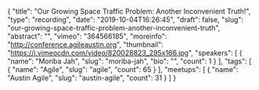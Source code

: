 {
  "title": "Our Growing Space Traffic Problem: Another Inconvenient Truth!",
  "type": "recording",
  "date": "2019-10-04T16:26:45",
  "draft": false,
  "slug": "our-growing-space-traffic-problem-another-inconvenient-truth",
  "abstract": "",
  "vimeo": "364566185",
  "moreinfo": "http://conference.agileaustin.org",
  "thumbnail": "https://i.vimeocdn.com/video/820028823_295x166.jpg",
  "speakers": [
    {
      "name": "Moriba Jah",
      "slug": "moriba-jah",
      "bio": "",
      "count": 1
    }
  ],
  "tags": [
    {
      "name": "Agile",
      "slug": "agile",
      "count": 65
    }
  ],
  "meetups": [
    {
      "name": "Austin Agile",
      "slug": "austin-agile",
      "count": 31
    }
  ]
}